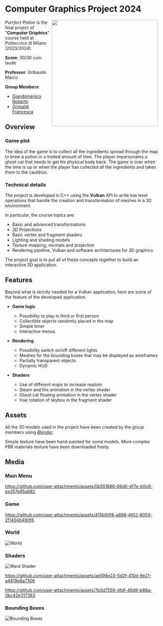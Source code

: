 # Computer Graphics Project 2024

<img src="https://github.com/user-attachments/assets/68168cf8-7df4-49ff-a80e-105b61fff777" width=350 px align="right" />

_Purrfect Potion_ is the final project of "**Computer Graphics**" course held at Politecnico di Milano (2023/2024).

**Score**: 30/30 cum laude 

**Professor**: Gribaudo Marco

**Group Members**:

- [Giandomenico Roberto](https://github.com/robertogiandomenico)
- [Grimaldi Francesca](https://github.com/FrancescaGrimaldi)

## Overview

### Game plot

The idea of the game is to collect all the ingredients spread through the map to brew a potion in a limited amount of time.
The player impersonates a ghost cat that needs to get his physical body back.
The game is over when the time is up or when the player has collected all the ingredients and taken them to the cauldron.

### Technical details

The project is developed in C++ using the **Vulkan** API to write low level operations that handle the creation and transformation of meshes in a 3D environment.

In particular, the course topics are:
- Basic and advanced transformations
- 3D Projections
- Basic vertex and fragment shaders
- Lighting and shading models
- Texture mapping, normals and projection
- Rendering pipeline, Vulkan and software architectures for 3D graphics

The project goal is to put all of these concepts together to build an interactive 3D application.

## Features

Beyond what is strictly needed for a Vulkan application, here are some of the feature of the developed application.

- **Game logic**			
  - Possibility to play in third or first person
  - Collectible objects randomly placed in the map
  - Simple timer
  - Interactive menus

- **Rendering**
  - Possibility switch on/off different lights
  - Meshes for the bounding boxes that may be displayed as wireframes
  - Partially transparent objects
  - Dynamic HUD

- **Shaders**
  - Use of different maps to increase realism
  - Steam and fire animation in the vertex shader
  - Ghost cat floating animation in the vertex shader
  - Hue rotation of skybox in the fragment shader

## Assets

All the 3D models used in the project have been created by the group members using [_Blender_](https://www.blender.org).

Simple texture have been hand-painted for some models. More complex PBR materials texture have been downloaded freely.

## Media

### Main Menu

https://github.com/user-attachments/assets/0b551886-66d0-4f7e-b0c8-ee357e95a682

### Game

https://github.com/user-attachments/assets/415b90f8-a898-4f02-8053-2f1404b490f6

### World

![World](https://github.com/user-attachments/assets/70fddfa9-0064-49d3-aacc-fe69ea2d665f)

### Shaders

![Ward Shader](https://github.com/user-attachments/assets/dd4e9641-1404-4148-9fa1-afaedb297949)

https://github.com/user-attachments/assets/ae598e23-5d2f-410d-9e21-a4819e8a7306

https://github.com/user-attachments/assets/7b5d7559-4fdf-49d9-b86a-0bc42e317383

### Bounding Boxes

![Bounding Boxes](https://github.com/user-attachments/assets/5faf86fe-9cce-4486-b3d7-7116ed93de9e)
